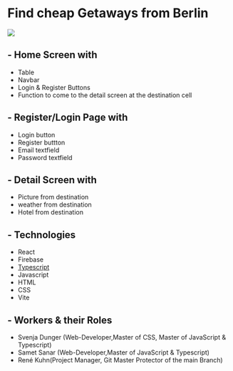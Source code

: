 #  Find  cheap  Getaways  from  Berlin
![](https://external-content.duckduckgo.com/iu/?u=https%3A%2F%2Ftse1.explicit.bing.net%2Fth%3Fid%3DOIP.kaqjRGGsSt0Q2aoQeQgzjwHaC9%26pid%3DApi&f=1&ipt=425c4fdadef731c7161e672f3aae5edce0d9b2d49f2f91428d3c59de5b51658d&ipo=images)
##  -  Home  Screen  with

-  Table
-  Navbar
-  Login  &  Register  Buttons
-  Function  to  come  to  the  detail  screen  at  the  destination  cell

##  -  Register/Login  Page  with

-  Login  button
-  Register  buttton
-  Email  textfield
-  Password  textfield

##  -  Detail  Screen  with

-  Picture  from  destination
-  weather  from  destination
-  Hotel  from  destination

##  -  Technologies

-  React
-  Firebase
-  [Typescript](https://typescript.org)
-  Javascript
-  HTML
-  CSS
-  Vite

##  -  Workers  &  their  Roles

-  Svenja  Dunger  (Web-Developer,Master  of  CSS,  Master  of  JavaScript  &  Typescript)
-  Samet  Sanar  (Web-Developer,Master  of  JavaScript  &  Typescript)
-  René  Kuhn(Project  Manager,  Git  Master  Protector  of  the  main  Branch)
